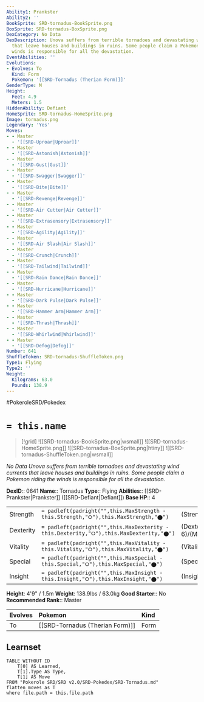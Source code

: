 ```yaml
---
Ability1: Prankster
Ability2: ''
BookSprite: SRD-tornadus-BookSprite.png
BoxSprite: SRD-tornadus-BoxSprite.png
DexCategory: No Data
DexDescription: Unova suffers from terrible tornadoes and devastating wind currents
  that leave houses and buildings in ruins. Some people claim a Pokemon riding the
  winds is responsible for all the devastation.
EventAbilities: ''
Evolutions:
- Evolves: To
  Kind: Form
  Pokemon: '[[SRD-Tornadus (Therian Form)]]'
GenderType: M
Height:
  Feet: 4.9
  Meters: 1.5
HiddenAbility: Defiant
HomeSprite: SRD-tornadus-HomeSprite.png
Image: tornadus.png
Legendary: 'Yes'
Moves:
- - Master
  - '[[SRD-Uproar|Uproar]]'
- - Master
  - '[[SRD-Astonish|Astonish]]'
- - Master
  - '[[SRD-Gust|Gust]]'
- - Master
  - '[[SRD-Swagger|Swagger]]'
- - Master
  - '[[SRD-Bite|Bite]]'
- - Master
  - '[[SRD-Revenge|Revenge]]'
- - Master
  - '[[SRD-Air Cutter|Air Cutter]]'
- - Master
  - '[[SRD-Extrasensory|Extrasensory]]'
- - Master
  - '[[SRD-Agility|Agility]]'
- - Master
  - '[[SRD-Air Slash|Air Slash]]'
- - Master
  - '[[SRD-Crunch|Crunch]]'
- - Master
  - '[[SRD-Tailwind|Tailwind]]'
- - Master
  - '[[SRD-Rain Dance|Rain Dance]]'
- - Master
  - '[[SRD-Hurricane|Hurricane]]'
- - Master
  - '[[SRD-Dark Pulse|Dark Pulse]]'
- - Master
  - '[[SRD-Hammer Arm|Hammer Arm]]'
- - Master
  - '[[SRD-Thrash|Thrash]]'
- - Master
  - '[[SRD-Whirlwind|Whirlwind]]'
- - Master
  - '[[SRD-Defog|Defog]]'
Number: 641
ShuffleToken: SRD-tornadus-ShuffleToken.png
Type1: Flying
Type2: ''
Weight:
  Kilograms: 63.0
  Pounds: 138.9
---
```


#PokeroleSRD/Pokedex

# `= this.name`

> [!grid]
> ![[SRD-tornadus-BookSprite.png|wsmall]]
> ![[SRD-tornadus-HomeSprite.png]]
> ![[SRD-tornadus-BoxSprite.png|htiny]]
> ![[SRD-tornadus-ShuffleToken.png|wsmall]]


*No Data*
*Unova suffers from terrible tornadoes and devastating wind currents that leave houses and buildings in ruins. Some people claim a Pokemon riding the winds is responsible for all the devastation.*

**DexID**:: 0641
**Name**:: Tornadus
**Type**:: Flying
**Abilities**:: [[SRD-Prankster|Prankster]] ([[SRD-Defiant|Defiant]])
**Base HP**:: 4

|           |                                                                                        |                                          |
| --------- | -------------------------------------------------------------------------------------- | ---------------------------------------- |
| Strength  | `= padleft(padright("",this.MaxStrength - this.Strength,"⭘"),this.MaxStrength,"⬤")`    | (Strength::6)/(MaxStrength::6)   |
| Dexterity | `= padleft(padright("",this.MaxDexterity - this.Dexterity,"⭘"),this.MaxDexterity,"⬤")` | (Dexterity:: 6)/(MaxDexterity::6) |
| Vitality  | `= padleft(padright("",this.MaxVitality - this.Vitality,"⭘"),this.MaxVitality,"⬤")`    | (Vitality::5)/(MaxVitality::5)   |
| Special   | `= padleft(padright("",this.MaxSpecial - this.Special,"⭘"),this.MaxSpecial,"⬤")`       | (Special::7)/(MaxSpecial::7)     |
| Insight   | `= padleft(padright("",this.MaxInsight - this.Insight,"⭘"),this.MaxInsight,"⬤")`       | (Insight::5)/(MaxInsight::5)     |

**Height**: 4'9" / 1.5m
**Weight**: 138.9lbs / 63.0kg
**Good Starter**:: No
**Recommended Rank**:: Master

| Evolves   | Pokemon                         | Kind   |
|:----------|:--------------------------------|:-------|
| To        | [[SRD-Tornadus (Therian Form)]] | Form   |

## Learnset

```dataview
TABLE WITHOUT ID
    T[0] AS Learned,
    T[1].Type AS Type,
    T[1] AS Move
FROM "Pokerole SRD/SRD v2.0/SRD-Pokedex/SRD-Tornadus.md"
flatten moves as T
where file.path = this.file.path
```
